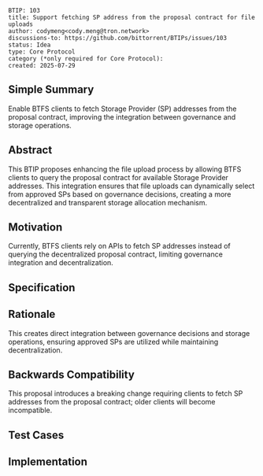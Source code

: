 ```
BTIP: 103
title: Support fetching SP address from the proposal contract for file uploads
author: codymeng<cody.meng@tron.network>
discussions-to: https://github.com/bittorrent/BTIPs/issues/103
status: Idea
type: Core Protocol
category (*only required for Core Protocol):
created: 2025-07-29
```

## Simple Summary

Enable BTFS clients to fetch Storage Provider (SP) addresses from the proposal contract, improving the integration between governance and storage operations.

## Abstract

This BTIP proposes enhancing the file upload process by allowing BTFS clients to query the proposal contract for available Storage Provider addresses. This integration ensures that file uploads can dynamically select from approved SPs based on governance decisions, creating a more decentralized and transparent storage allocation mechanism.

## Motivation

Currently, BTFS clients rely on APIs to fetch SP addresses instead of querying the decentralized proposal contract, limiting governance integration and decentralization.

## Specification

## Rationale

This creates direct integration between governance decisions and storage operations, ensuring approved SPs are utilized while maintaining decentralization.

## Backwards Compatibility

This proposal introduces a breaking change requiring clients to fetch SP addresses from the proposal contract; older clients will become incompatible.

## Test Cases

## Implementation
